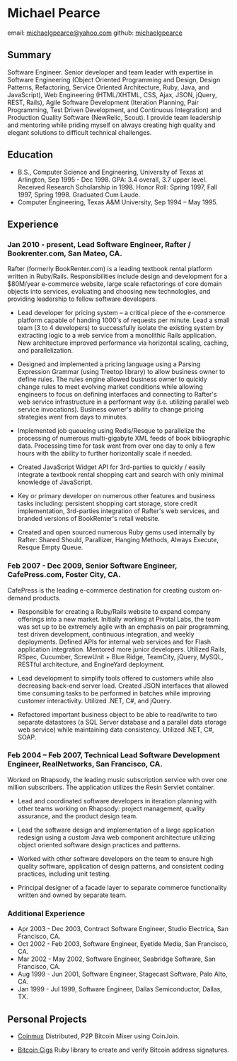 # Michael Pearce

email: [michaelgpearce@yahoo.com](mailto:michaelgpearce@yahoo.com)
github: [michaelgpearce](https://github.com/michaelgpearce)

## Summary

Software Engineer. Senior developer and team leader with expertise in Software Engineering (Object Oriented Programming and Design, Design Patterns, Refactoring, Service Oriented Architecture, Ruby, Java, and JavaScript), Web Engineering (HTML/XHTML, CSS, Ajax, JSON, jQuery, REST, Rails), Agile Software Development (Iteration Planning, Pair Programming, Test Driven Development, and Continuous Integration) and Production Quality Software (NewRelic, Scout). I provide team leadership and mentoring while priding myself on always creating high quality and elegant solutions to difficult technical challenges.

## Education

* B.S., Computer Science and Engineering, University of Texas at Arlington, Sep 1995 - Dec 1998. GPA: 3.4 overall, 3.7 upper level. Received Research Scholarship in 1998. Honor Roll: Spring 1997, Fall 1997, Spring 1998. Graduated Cum Laude.
* Computer Engineering, Texas A&M University, Sep 1994 – May 1995.

## Experience

### Jan 2010 - present, Lead Software Engineer, Rafter / Bookrenter.com, San Mateo, CA.

Rafter (formerly BookRenter.com) is a leading textbook rental platform written in Ruby/Rails. Responsibilities include design and development for a $80M/year e-commerce website, large scale refactorings of core domain objects into services, evaluating and choosing new technologies, and providing leadership to fellow software developers.

* Lead developer for pricing system – a critical piece of the e-commerce platform capable of handing 1000's of requests per minute. Lead a small team (3 to 4 developers) to successfully isolate the existing system by extracting logic to a web service from a monolithic Rails application. New architecture improved performance via horizontal scaling, caching, and parallelization.

* Designed and implemented a pricing language using a Parsing Expression Grammar (using Treetop library) to allow business owner to define rules. The rules engine allowed business owner to quickly change rules to meet evolving market conditions while allowing engineers to focus on defining interfaces and connecting to Rafter's web service infrastructure in a performant way (i.e. utilizing parallel web service invocations). Business owner's ability to change pricing strategies went from days to minutes.

* Implemented job queueing using Redis/Resque to parallelize the processing of numerous multi-gigabyte XML feeds of book bibliographic data. Processing time for task went from over one day to only a few hours with the ability to further horizontally scale if needed.

* Created JavaScript Widget API for 3rd-parties to quickly / easily integrate a textbook rental shopping cart and search with only minimal knowledge of JavaScript.

* Key or primary developer on numerous other features and business tasks including: persistent shopping cart storage, store credit implementation, 3rd-parties integration of Rafter's web services, and branded versions of BookRenter's retail website.

* Created and open sourced numerous Ruby gems used internally by Rafter: Shared Should, Parallizer, Hanging Methods, Always Execute, Resque Empty Queue.

### Feb 2007 - Dec 2009, Senior Software Engineer, CafePress.com, Foster City, CA.

CafePress is the leading e-commerce destination for creating custom on- demand products.

* Responsible for creating a Ruby/Rails website to expand company offerings into a new market. Initially working at Pivotal Labs, the team was set up to be extremely agile with an emphasis on pair programming, test driven development, continuous integration, and weekly deployments. Defined APIs for internal web services and for Flash application integration. Mentored more junior developers. Utilized Rails, RSpec, Cucumber, ScrewUnit + Blue Ridge, TeamCity, jQuery, MySQL, RESTful architecture, and EngineYard deployment.

* Lead development to simplify tools offered to customers while also decreasing back-end server load. Created JSON interfaces that allowed time consuming tasks to be performed in batches while improving customer interactivity. Utilized .NET, C#, and jQuery.

* Refactored important business object to be able to read/write to two separate datastores (a SQL Server database and a parallel data storage web service) while maintaining data consistency. Utilized .NET, C#, SOAP.

### Feb 2004 – Feb 2007, Technical Lead Software Development Engineer, RealNetworks, San Francisco, CA.

Worked on Rhapsody, the leading music subscription service with over one million subscribers. The application utilizes the Resin Servlet container.

* Lead and coordinated software developers in iteration planning with other teams working on Rhapsody: project management, quality assurance, and the product design team.

* Lead the software design and implementation of a large application redesign using a custom Java web component architecture utilizing object oriented software design practices and patterns.

* Worked with other software developers on the team to ensure high quality software, application of design patterns, and consistent coding practices, including unit testing.

* Principal designer of a facade layer to separate commerce functionality written and owned by separate team.

### Additional Experience
* Apr 2003 - Dec 2003, Contract Software Engineer, Studio Electrica, San Francisco, CA.
* Oct 2002 - Feb 2003, Software Engineer, Eyetide Media, San Francisco, CA.
* Mar 2002 - May 2002, Software Engineer, Seabridge Software, San Francisco, CA.
* Aug 1999 - Jun 2001, Software Engineer, Stagecast Software, Palo Alto, CA.
* Jan 1999 - Jul 1999, Software Engineer, Dallas Semiconductor, Dallas, TX.

## Personal Projects

* [Coinmux](http://http://coinmux.com/) Distributed, P2P Bitcoin Mixer using CoinJoin.

* [Bitcoin Cigs](https://github.com/michaelgpearce/bitcoin-cigs) Ruby library to create and verify Bitcoin address signatures.

